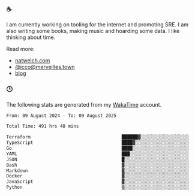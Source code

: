 ### ☕

I am currently working on tooling for the internet and promoting SRE. I am also writing some books, making music and hoarding some data. I like thinking about time.

Read more:

 - [natwelch.com](https://natwelch.com)
 - [@icco@merveilles.town](https://merveilles.town/@icco)
 - [blog](https://writing.natwelch.com)

### 🕒

The following stats are generated from my [WakaTime](https://wakatime.com/@icco) account.

<!--START_SECTION:waka-->

```txt
From: 09 August 2024 - To: 09 August 2025

Total Time: 491 hrs 48 mins

Terraform                                  ██████▓░░░░░░░░░░░░░░░░░░   26.82 %
TypeScript                                 ████▓░░░░░░░░░░░░░░░░░░░░   19.28 %
Go                                         ████░░░░░░░░░░░░░░░░░░░░░   15.56 %
YAML                                       ███░░░░░░░░░░░░░░░░░░░░░░   11.62 %
JSON                                       █░░░░░░░░░░░░░░░░░░░░░░░░   04.45 %
Bash                                       ▓░░░░░░░░░░░░░░░░░░░░░░░░   02.97 %
Markdown                                   ▓░░░░░░░░░░░░░░░░░░░░░░░░   02.95 %
Docker                                     ▓░░░░░░░░░░░░░░░░░░░░░░░░   02.22 %
JavaScript                                 ▓░░░░░░░░░░░░░░░░░░░░░░░░   02.08 %
Python                                     ▒░░░░░░░░░░░░░░░░░░░░░░░░   01.63 %
```

<!--END_SECTION:waka-->
